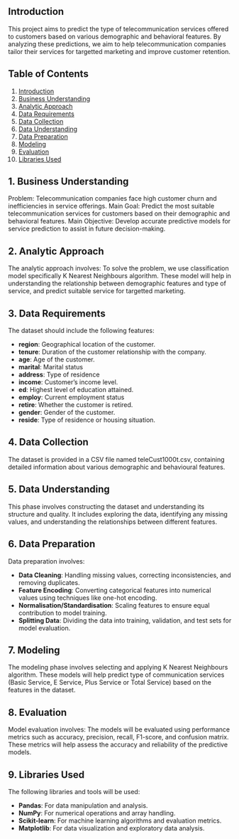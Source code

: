 ## Introduction
This project aims to predict the type of telecommunication services offered to customers based on various demographic and behavioral features. By analyzing these predictions, we aim to help telecommunication companies tailor their services for targetted marketing and improve customer retention.

## Table of Contents
1. [Introduction](#introduction)
2. [Business Understanding](#business-understanding)
3. [Analytic Approach](#analytic-approach)
4. [Data Requirements](#data-requirements)
5. [Data Collection](#data-collection)
6. [Data Understanding](#data-understanding)
7. [Data Preparation](#data-preparation)
8. [Modeling](#modeling)
9. [Evaluation](#evaluation)
10. [Libraries Used](#libraries-used)

## 1. Business Understanding

Problem:
Telecommunication companies face high customer churn and inefficiencies in service offerings.
Main Goal:
Predict the most suitable telecommunication services for customers based on their demographic and behavioral features.
Main Objective: 
Develop accurate predictive models for service prediction to assist in future decision-making.

## 2. Analytic Approach

The analytic approach involves:
To solve the problem, we use classification model specifically K Nearest Neighbours algorithm. These model will help in understanding the relationship between demographic features and type of service, and predict suitable service for targetted marketing.

## 3. Data Requirements

The dataset should include the following features:
- **region**: Geographical location of the customer.
- **tenure**: Duration of the customer relationship with the company.
- **age**: Age of the customer.
- **marital**: Marital status 
- **address**: Type of residence 
- **income**: Customer’s income level.
- **ed**: Highest level of education attained.
- **employ**: Current employment status 
- **retire**: Whether the customer is retired.
- **gender**: Gender of the customer.
- **reside**: Type of residence or housing situation.

## 4. Data Collection

The dataset is provided in a CSV file named teleCust1000t.csv, containing detailed information about various demographic and behavioural features.

## 5. Data Understanding

This phase involves constructing the dataset and understanding its structure and quality. It includes exploring the data, identifying any missing values, and understanding the relationships between different features.

## 6. Data Preparation

Data preparation involves:
- **Data Cleaning**: Handling missing values, correcting inconsistencies, and removing duplicates.
- **Feature Encoding**: Converting categorical features into numerical values using techniques like one-hot encoding.
- **Normalisation/Standardisation**: Scaling features to ensure equal contribution to model training.
- **Splitting Data**: Dividing the data into training, validation, and test sets for model evaluation.

## 7. Modeling

The modeling phase involves selecting and applying K Nearest Neighbours algorithm. These models will help predict type of communication services (Basic Service, E Service, Plus Service or Total Service) based on the features in the dataset.

## 8. Evaluation

Model evaluation involves:
The models will be evaluated using performance metrics such as accuracy, precision, recall, F1-score, and confusion matrix. These metrics will help assess the accuracy and reliability of the predictive models.

## 9. Libraries Used

The following libraries and tools will be used:
- **Pandas**: For data manipulation and analysis.
- **NumPy**: For numerical operations and array handling.
- **Scikit-learn**: For machine learning algorithms and evaluation metrics.
- **Matplotlib**: For data visualization and exploratory data analysis.
